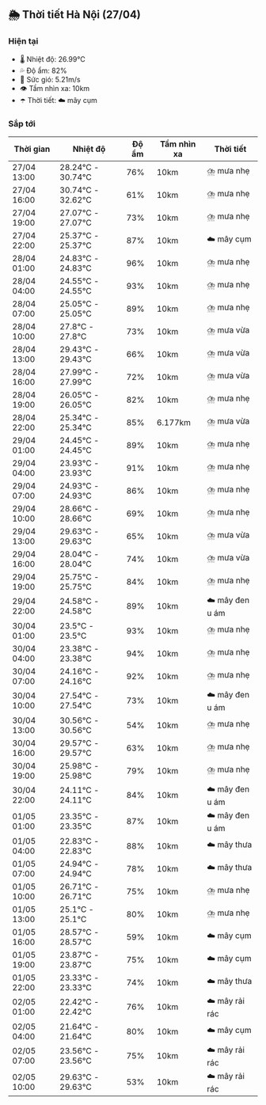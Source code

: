 ## 🌦️ Thời tiết Hà Nội (27/04)

### Hiện tại

- 🌡️ Nhiệt độ: 26.99℃
- 💦 Độ ẩm: 82%
- 💨 Sức gió: 5.21m/s
- 👁️ Tầm nhìn xa: 10km
- ☂️ Thời tiết: ☁️ mây cụm

### Sắp tới

| Thời gian | Nhiệt độ | Độ ẩm | Tầm nhìn xa | Thời tiết |
| --- | --- | --- | --- | --- |
| 27/04 13:00 | 28.24℃ - 30.74℃ | 76% | 10km | ⛈️ mưa nhẹ |
| 27/04 16:00 | 30.74℃ - 32.62℃ | 61% | 10km | ⛈️ mưa nhẹ |
| 27/04 19:00 | 27.07℃ - 27.07℃ | 73% | 10km | ⛈️ mưa nhẹ |
| 27/04 22:00 | 25.37℃ - 25.37℃ | 87% | 10km | ☁️ mây cụm |
| 28/04 01:00 | 24.83℃ - 24.83℃ | 96% | 10km | ⛈️ mưa nhẹ |
| 28/04 04:00 | 24.55℃ - 24.55℃ | 93% | 10km | ⛈️ mưa nhẹ |
| 28/04 07:00 | 25.05℃ - 25.05℃ | 89% | 10km | ⛈️ mưa nhẹ |
| 28/04 10:00 | 27.8℃ - 27.8℃ | 73% | 10km | ⛈️ mưa vừa |
| 28/04 13:00 | 29.43℃ - 29.43℃ | 66% | 10km | ⛈️ mưa vừa |
| 28/04 16:00 | 27.99℃ - 27.99℃ | 72% | 10km | ⛈️ mưa vừa |
| 28/04 19:00 | 26.05℃ - 26.05℃ | 82% | 10km | ⛈️ mưa nhẹ |
| 28/04 22:00 | 25.34℃ - 25.34℃ | 85% | 6.177km | ⛈️ mưa vừa |
| 29/04 01:00 | 24.45℃ - 24.45℃ | 89% | 10km | ⛈️ mưa nhẹ |
| 29/04 04:00 | 23.93℃ - 23.93℃ | 91% | 10km | ⛈️ mưa nhẹ |
| 29/04 07:00 | 24.93℃ - 24.93℃ | 86% | 10km | ⛈️ mưa nhẹ |
| 29/04 10:00 | 28.66℃ - 28.66℃ | 69% | 10km | ⛈️ mưa nhẹ |
| 29/04 13:00 | 29.63℃ - 29.63℃ | 65% | 10km | ⛈️ mưa vừa |
| 29/04 16:00 | 28.04℃ - 28.04℃ | 74% | 10km | ⛈️ mưa vừa |
| 29/04 19:00 | 25.75℃ - 25.75℃ | 84% | 10km | ⛈️ mưa nhẹ |
| 29/04 22:00 | 24.58℃ - 24.58℃ | 89% | 10km | ☁️ mây đen u ám |
| 30/04 01:00 | 23.5℃ - 23.5℃ | 93% | 10km | ⛈️ mưa nhẹ |
| 30/04 04:00 | 23.38℃ - 23.38℃ | 94% | 10km | ⛈️ mưa nhẹ |
| 30/04 07:00 | 24.16℃ - 24.16℃ | 92% | 10km | ⛈️ mưa nhẹ |
| 30/04 10:00 | 27.54℃ - 27.54℃ | 73% | 10km | ☁️ mây đen u ám |
| 30/04 13:00 | 30.56℃ - 30.56℃ | 54% | 10km | ⛈️ mưa nhẹ |
| 30/04 16:00 | 29.57℃ - 29.57℃ | 63% | 10km | ⛈️ mưa nhẹ |
| 30/04 19:00 | 25.98℃ - 25.98℃ | 79% | 10km | ⛈️ mưa nhẹ |
| 30/04 22:00 | 24.11℃ - 24.11℃ | 84% | 10km | ☁️ mây đen u ám |
| 01/05 01:00 | 23.35℃ - 23.35℃ | 87% | 10km | ☁️ mây đen u ám |
| 01/05 04:00 | 22.83℃ - 22.83℃ | 88% | 10km | ☁️ mây thưa |
| 01/05 07:00 | 24.94℃ - 24.94℃ | 78% | 10km | ☁️ mây thưa |
| 01/05 10:00 | 26.71℃ - 26.71℃ | 75% | 10km | ⛈️ mưa nhẹ |
| 01/05 13:00 | 25.1℃ - 25.1℃ | 80% | 10km | ⛈️ mưa nhẹ |
| 01/05 16:00 | 28.57℃ - 28.57℃ | 59% | 10km | ☁️ mây cụm |
| 01/05 19:00 | 23.87℃ - 23.87℃ | 75% | 10km | ☁️ mây cụm |
| 01/05 22:00 | 23.33℃ - 23.33℃ | 74% | 10km | ☁️ mây thưa |
| 02/05 01:00 | 22.42℃ - 22.42℃ | 76% | 10km | ☁️ mây rải rác |
| 02/05 04:00 | 21.64℃ - 21.64℃ | 80% | 10km | ☁️ mây cụm |
| 02/05 07:00 | 23.56℃ - 23.56℃ | 75% | 10km | ☁️ mây rải rác |
| 02/05 10:00 | 29.63℃ - 29.63℃ | 53% | 10km | ☁️ mây rải rác |
